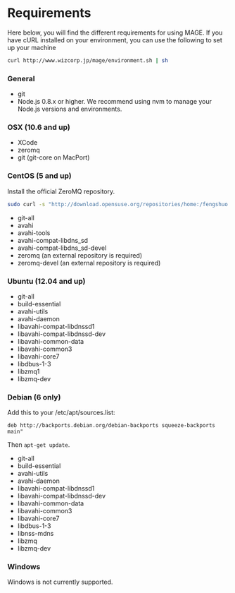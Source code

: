 Requirements
============

Here below, you will find the different requirements for using MAGE. If you have cURL installed on your environment, you can use the following to set up your machine

```bash
curl http://www.wizcorp.jp/mage/environment.sh | sh
```

### General

* git
* Node.js 0.8.x or higher. We recommend using nvm to manage your Node.js versions and environments.

### OSX (10.6 and up)

* XCode
* zeromq
* git (git-core on MacPort)

### CentOS (5 and up)

Install the official ZeroMQ repository.

```bash
sudo curl -s "http://download.opensuse.org/repositories/home:/fengshuo:/zeromq/CentOS_CentOS-${CENTOS_VERSION}/home:fengshuo:zeromq.repo" > /etc/yum.repos.d/zeromq.repo
```

* git-all
* avahi
* avahi-tools
* avahi-compat-libdns_sd
* avahi-compat-libdns_sd-devel
* zeromq (an external repository is required)
* zeromq-devel (an external repository is required)

### Ubuntu (12.04 and up)

* git-all
* build-essential
* avahi-utils
* avahi-daemon
* libavahi-compat-libdnssd1
* libavahi-compat-libdnssd-dev
* libavahi-common-data
* libavahi-common3
* libavahi-core7
* libdbus-1-3
* libzmq1
* libzmq-dev

### Debian (6 only)

Add this to your /etc/apt/sources.list:

```
deb http://backports.debian.org/debian-backports squeeze-backports main"
```

Then ```apt-get update```.

* git-all
* build-essential
* avahi-utils
* avahi-daemon
* libavahi-compat-libdnssd1
* libavahi-compat-libdnssd-dev
* libavahi-common-data
* libavahi-common3
* libavahi-core7
* libdbus-1-3
* libnss-mdns
* libzmq
* libzmq-dev

### Windows

Windows is not currently supported.
